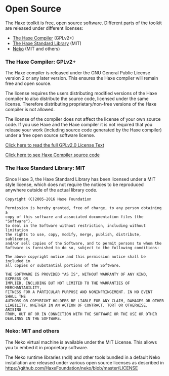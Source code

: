 # Open Source

The Haxe toolkit is free, open source software.  Different parts of the toolkit are released under different licenses:

* [The Haxe Compiler](#compiler-license) (GPLv2+)
* [The Haxe Standard Library](#std-library-license) (MIT)
* [Neko](#neko-license) (MIT and others)

<a name="compiler-license" class="anch"></a>

### The Haxe Compiler: GPLv2+

The Haxe compiler is released under the GNU General Public License version 2 or any later version.  This ensures the Haxe compiler will remain free and open source.

The license requires the users distributing modified versions of the Haxe compiler to also distribute the source code, licensed under the same license. Therefore distributing proprietary/non-free versions of the Haxe compiler is not allowed.

The license of the compiler does not affect the license of your own source code. If you use Haxe and the Haxe compiler it is not required that you release your work (including source code generated by the Haxe compiler) under a free open source software license.

[Click here to read the full GPLv2.0 License Text](https://www.gnu.org/licenses/gpl-2.0.html)

[Click here to see Haxe Compiler source code](https://github.com/HaxeFoundation/haxe)

<a name="std-library-license" class="anch"></a>

### The Haxe Standard Library: MIT

Since Haxe 3, the Haxe Standard Library has been licensed under a MIT style license, which does not require the notices to be reproduced anywhere outside of the actual library code.

	Copyright (C)2005-2016 Haxe Foundation

	Permission is hereby granted, free of charge, to any person obtaining a
	copy of this software and associated documentation files (the "Software"),
	to deal in the Software without restriction, including without limitation
	the rights to use, copy, modify, merge, publish, distribute, sublicense,
	and/or sell copies of the Software, and to permit persons to whom the
	Software is furnished to do so, subject to the following conditions:

	The above copyright notice and this permission notice shall be included in
	all copies or substantial portions of the Software.

	THE SOFTWARE IS PROVIDED "AS IS", WITHOUT WARRANTY OF ANY KIND, EXPRESS OR
	IMPLIED, INCLUDING BUT NOT LIMITED TO THE WARRANTIES OF MERCHANTABILITY,
	FITNESS FOR A PARTICULAR PURPOSE AND NONINFRINGEMENT. IN NO EVENT SHALL THE
	AUTHORS OR COPYRIGHT HOLDERS BE LIABLE FOR ANY CLAIM, DAMAGES OR OTHER
	LIABILITY, WHETHER IN AN ACTION OF CONTRACT, TORT OR OTHERWISE, ARISING
	FROM, OUT OF OR IN CONNECTION WITH THE SOFTWARE OR THE USE OR OTHER
	DEALINGS IN THE SOFTWARE.

<a name="neko-license" class="anch"></a>

### Neko: MIT and others

The Neko virtual machine is available under the MIT License. This allows you to embed it in proprietary software.

The Neko runtime libraries (ndll) and other tools bundled in a default Neko installation are released under various open source licenses as described in <https://github.com/HaxeFoundation/neko/blob/master/LICENSE>
